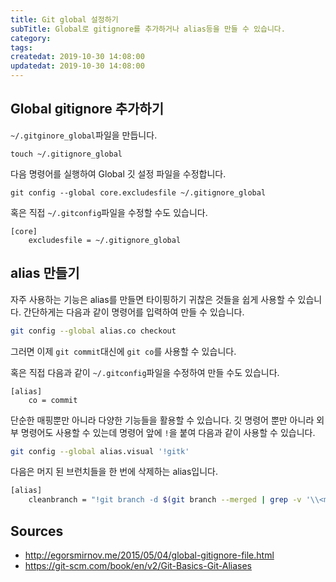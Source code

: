 ```yaml
---
title: Git global 설정하기
subTitle: Global로 gitignore를 추가하거나 alias등을 만들 수 있습니다.
category: 
tags: 
createdat: 2019-10-30 14:08:00
updatedat: 2019-10-30 14:08:00
---
```


## Global gitignore 추가하기

`~/.gitginore_global`파일을 만듭니다.

```
touch ~/.gitignore_global
```

다음 명령어를 실행하여 Global 깃 설정 파일을 수정합니다.

```
git config --global core.excludesfile ~/.gitignore_global
```

혹은 직접 `~/.gitconfig`파일을 수정할 수도 있습니다.

```
[core]
	excludesfile = ~/.gitignore_global
```

## alias 만들기

자주 사용하는 기능은 alias를 만들면 타이핑하기 귀찮은 것들을 쉽게 사용할 수 있습니다. 간단하게는 
다음과 같이 명령어를 입력하여 만들 수 있습니다.

```bash
git config --global alias.co checkout
```

그러면 이제 `git commit`대신에 `git co`를 사용할 수 있습니다.  

혹은 직접 다음과 같이 `~/.gitconfig`파일을 수정하여 만들 수도 있습니다.

```
[alias]
    co = commit
```

단순한 매핑뿐만 아니라 다양한 기능들을 활용할 수 있습니다. 깃 명령어 뿐만 아니라 외부 명령어도 사용할 수 있는데 명령어 앞에 `!`을 붙여 다음과 같이 사용할 수 있습니다.

```bash
git config --global alias.visual '!gitk'
```

다음은 머지 된 브런치들을 한 번에 삭제하는 alias입니다.

```bash
[alias]
    cleanbranch = "!git branch -d $(git branch --merged | grep -v '\\<master\\>')"
```

## Sources

* <http://egorsmirnov.me/2015/05/04/global-gitignore-file.html>
* <https://git-scm.com/book/en/v2/Git-Basics-Git-Aliases>